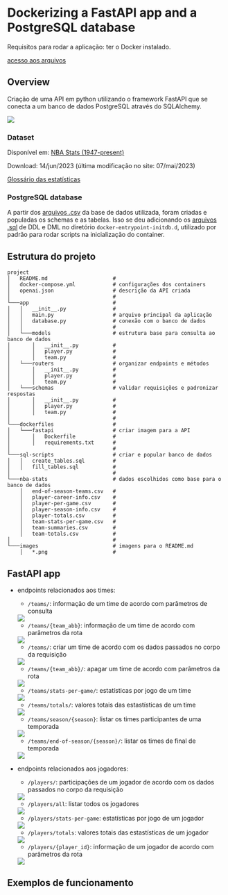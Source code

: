 # Dockerizing a FastAPI app and a PostgreSQL database

Requisitos para rodar a aplicação: ter o Docker instalado.

[acesso aos arquivos](https://github.com/peuvitor/fastapi-docker)

## Overview

Criação de uma API em python utilizando o framework FastAPI que se conecta a um banco de dados PostgreSQL através do SQLAlchemy.

<img src="./images/diagram.png"/>

### Dataset

Disponível em: [NBA Stats (1947-present)](https://www.kaggle.com/datasets/sumitrodatta/nba-aba-baa-stats)

Download: 14/jun/2023 (última modificação no site: 07/mai/2023)

[Glossário das estatísticas](https://www.basketball-reference.com/about/glossary.html)

### PostgreSQL database

A partir dos [arquivos .csv](https://github.com/peuvitor/fastapi-docker/tree/main/nba-stats) da base de dados utilizada, foram criadas e populadas os schemas e as tabelas. Isso se deu adicionando os [arquivos .sql](https://github.com/peuvitor/fastapi-docker/tree/main/sql-scripts) de DDL e DML no diretório `docker-entrypoint-initdb.d`, utilizado por padrão para rodar scripts na inicialização do container.

## Estrutura do projeto

```                                             
project
│   README.md                     #
│   docker-compose.yml            # configurações dos containers
│   openai.json                   # descrição da API criada
│                                 #
└───app                           #
│   │   __init__.py               #
│   │   main.py                   # arquivo principal da aplicação
│   │   database.py               # conexão com o banco de dados
│   │                             #
│   └───models                    # estrutura base para consulta ao banco de dados
│       │   __init__.py           #
│       │   player.py             #
│       │   team.py               #
│   └───routers                   # organizar endpoints e métodos
│       │   __init__.py           #
│       │   player.py             #
│       │   team.py               #
│   └───schemas                   # validar requisições e padronizar respostas
│       │   __init__.py           #
│       │   player.py             #
│       │   team.py               #
│                                 #
└───dockerfiles                   #
│   └───fastapi                   # criar imagem para a API
│       │   Dockerfile            #
│       │   requirements.txt      #
│                                 #
└───sql-scripts                   # criar e popular banco de dados
│   │   create_tables.sql         #
│   │   fill_tables.sql           #
│                                 #
└───nba-stats                     # dados escolhidos como base para o banco de dados
    │   end-of-season-teams.csv   #             
    │   player-career-info.csv    #
    │   player-per-game.csv       #
    │   player-season-info.csv    #
    │   player-totals.csv         #
    │   team-stats-per-game.csv   #
    │   team-summaries.csv        #
    │   team-totals.csv           #
│                                 #
└───images                        # imagens para o README.md
    │   *.png                     #      
```

## FastAPI app

- endpoints relacionados aos times:

    - `/teams/`: informação de um time de acordo com parâmetros de consulta 

    <img src="./images/01get_teams_params.PNG"/>

    - `/teams/{team_abb}`: informação de um time de acordo com parâmetros da rota

    <img src="./images/05get_teams_abb.PNG"/>

    - `/teams/`: criar um time de acordo com os dados passados no corpo da requisição

    <img src="./images/02post_add_team.PNG"/>

    - `/teams/{team_abb}/`: apagar um time de acordo com parâmetros da rota

    <img src="./images/06delete_teams.PNG"/>

    - `/teams/stats-per-game/`: estatísticas por jogo de um time

    <img src="./images/03get_teams_stats.PNG"/>

    - `/teams/totals/`: valores totais das estastísticas de um time

    <img src="./images/04get_teams_totals.PNG"/>

    - `/teams/season/{season}`: listar os times participantes de uma temporada

    <img src="./images/07get_teams_list.PNG"/>

    - `/teams/end-of-season/{season}/`: listar os times de final de temporada

    <img src="./images/08get_teams_end.PNG"/>


- endpoints relacionados aos jogadores:

    - `/players/`: participações de um jogador de acordo com os dados passados no corpo da requisição
    
    <img src="./images/01get_players_season.PNG"/>

    - `/players/all`: listar todos os jogadores
    
    <img src="./images/02get_players_all.PNG"/>

    - `/players/stats-per-game`: estatísticas por jogo de um jogador
    
    <img src="./images/03get_players_stats.PNG"/>

    - `/players/totals`: valores totais das estastísticas de um jogador
    
    <img src="./images/04get_players_totals.PNG"/>

    - `/players/{player_id}`: informação de um jogador de acordo com parâmetros da rota
    
    <img src="./images/05get_players_id.PNG"/>


## Exemplos de funcionamento